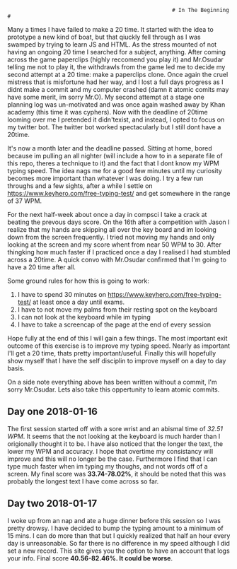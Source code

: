                                                         # In The Beginning #

Many a times I have failed to make a 20 time. It started with the idea to prototype a new kind of boat, but that qiuckly fell through as I 
was swamped by trying to learn JS and HTML. As the stress mounted of not having an ongoing 20 time I searched for a subject, anything. 
After coming across the game paperclips (highly reccomend you play it) and Mr.Osudar telling me not to play it, the withdrawls from the game
led me to decide my second attempt at a 20 time: make a paperclips clone. Once again the cruel mistress that is misfortune had her way, and
I lost a full days progress as I didnt make a commit and my computer crashed (damn it atomic comits may have some merit, im sorry Mr.O).
My second attempt at a stage one planning log was un-motivated and was once again washed away by Khan academy (this time it was cyphers).
Now with the deadline of 20time looming over me I pretended it didn'texist, and instead, I opted to focus on my twitter bot. The twitter 
bot worked spectacularly but I still dont have a 20time.

It's now a month later and the deadline passed. Sitting at home, bored because im pulling an all nighter (will include a how to in a separate file
of this repo, theres a technique to it) and the fact that I dont know my WPM typing speed. The idea nags me for a good few minutes until my
curiosity becomes more important than whatever I was doing. I try a few run throughs and a few sights, after a while I settle on
https://www.keyhero.com/free-typing-test/ and get somewhere in the range of 37 WPM.

For the next half-week about once a day in compsci I take a crack at beating the prevous days score. On the 16th after a competition with
Jason I realize that my hands are skipping all over the key board and im looking down from the screen frequently. I tried not moving my 
hands and only looking at the screen and my score whent from near 50 WPM to 30. After thingking how much faster if I practiced once a day I
realised I had stumbled across a 20time. A quick convo with Mr.Osudar confirmed that I'm going to have a 20 time after all. 

Some ground rules for how this is going to work:
1. I have to spend 30 minutes on https://www.keyhero.com/free-typing-test/ at least once a day until exams.
2. I have to not move my palms from their resting spot on the keyboard
3. I can not look at the keyboard while im typing
4. I have to take a screencap of the page at the end of every session

Hope fully at the end of this I will gain a few things. The most important exit outcome of this exercise is to improve my typing speed. 
Nearly as important I'll get a 20 time, thats pretty important/useful. Finally this will hopefully show myself that I have the self disciplin
to improve myself on a day to day basis.

On a side note everything above has been written without a commit, I'm sorry Mr.Osudar. Lets also take this oppertunity to learn atomic commits.


## Day one 2018-01-16 ##

The first session started off with a sore wrist and an abismal time of *32.51 WPM*. It seems that the not looking at the keyboard is much harder
than I origionally thought it to be. I have also noticed that the longer the text, the lower my WPM and accuracy. I hope that overtime my
consistancy will improve and this will no longer be the case. Furthermore I find that I can type much faster when im typing my thoughs, and
not words off of a screen. My final score was **33.74-78.02%**, it should be noted that this was probably the longest text I have come across so
far.

## Day two 2018-01-17 ##
 
I woke up from an nap and ate a huge dinner before this session so I was pretty drowsy. I have decided to bump the typing amount to a minimum
of 15 mins. I can do more than that but I quickly realized that half an hour every day is unreasonable. So far there is no difference 
in my speed although I did set a new record. This site gives you the option to have an account that logs your info. Final score
**40.56-82.46%. It could be worse**.
